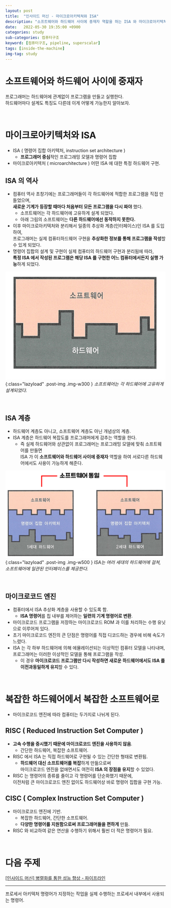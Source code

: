 ```yaml
---
layout: post
title:  "인사이드 머신 - 마이크로아키텍쳐와 ISA"
description: "소프트웨어와 하드웨어 사이에 중재자 역할을 하는 ISA 와 마이크로아키텍쳐에 대해 알아보자."
date:   2022-05-30 19:35:00 +0900
categories: study
sub-categories: 컴퓨터구조
keyword: [컴퓨터구조, pipeline, superscalar]
tags: [inside-the-machine]
img-tag: study
---
```


# 소프트웨어와 하드웨어 사이에 중재자
프로그래머는 하드웨어에 관계없이 프로그램을 만들고 실행한다.   
하드웨어마다 설계도 특징도 다른데 이게 어떻게 가능한지 알아보자.   

<br>

# 마이크로아키텍처와 ISA
- ISA ( 명령어 집합 아키텍처, instruction set architecture )	
    - **프로그래머 중심**적인 프로그래밍 모델과 명령어 집합
- 마이크로아키텍처 ( microarchitecture )
    어떤 ISA 에 대한 특정 하드웨어 구현.


## ISA 의 역사
- 컴퓨터 역사 초창기에는 프로그래머들이 각 하드웨어에 적합한 프로그램을 직접 만들었으며,   
**새로운 기계가 등장할 때마다 처음부터 모든 프로그램을 다시 짜야** 했다.
    - 소프트웨어는 각 하드웨어에 고유하게 설계 되었다.
    - 아래 그림의 소프트웨어는 **다른 하드웨어에선 동작하지 못한다.**
- 이후 마이크로아키텍처와 분리해서 일종의 추상화 계층(인터페이스)인 ISA 를 도입하여,  
 프로그래머는 실제 컴퓨터하드웨어 구현을 **추상화한 정보를 통해 프로그램을 작성**할 수 있게 되었다.
- 명령어 집합의 설계 및 구현이 실제 컴퓨터의 하드웨어 구현과 분리됨에 따라,   
**특정 ISA 에서 작성된 프로그램은 해당 ISA 를 구현한 어느 컴퓨터에서든지 실행 가능**하게 되었다.    

![software-before-isa](/assets/img/study-img/inside-machine/software-before-isa.png ){:class="lazyload" .post-img .img-w300 }
*소프트웨어는 각 하드웨어에 고유하게 설계되었다.*

<br>

## ISA 계층
- 하드웨어 계층도 아니고, 소프트웨어 계층도 아닌 개념상의 계층.
- ISA 계층은 하드웨어 복잡도를 프로그래머에게 감추는 역할을 한다.
  - 즉 실제 하드웨어와 상관없이 프로그래머는 프로그래밍 모델에 맞춰 소프트웨어를 만들면    
ISA 가 이 **소프트웨어와 하드웨어 사이에 중재자** 역할을 하여 서로다른 하드웨어에서도 사용이 가능하게 해준다.


![ISA](/assets/img/study-img/inside-machine/ISA.png ){:class="lazyload" .post-img .img-w500 }
*ISA는 여러 세대의 하드웨어에 걸쳐, 소프트웨어에 일관된 인터페이스를 제공한다.*

<br>

## 마이크로코드 엔진
- 컴퓨터에서 ISA 추상화 계층을 사용할 수 있도록 함.
    - **ISA 명령어**를 칩 내부를 제어하는 **일련의 <span class="tooltip" id="id-1">기계 명령어</span>로 변환**.
- 마이크로코드 프로그램을 저장하는 마이크로코드 ROM 과 이를 처리하는 수행 유닛으로 이루어져 있다.
- 초기 마이크로코드 엔진의 큰 단점은 명령어를 직접 디코드하는 경우에 비해 속도가 느렸다.
- ISA 는 각 하부 하드웨어에 의해 에뮬레이션되는 이상적인 컴퓨터 모델을 나타내며,  
 프로그래머는 이러한 이상적인 모델을 통해 프로그램을 작성.
    - 이 경우 **마이크로코드 프로그램만 다시 작성하면 새로운 하드웨어에서도 ISA 를 이전과동일하게 유지**할 수 있다.

<br>

#  복잡한 하드웨어에서 복잡한 소프트웨어로
- 마이크로코드 엔진에 따라 컴퓨터는 두가지로 나뉘게 된다.


## RISC ( Reduced Instruction Set Computer )
- **고속 수행을 중시했기 때문에 마이크로코드 엔진을 사용하지 않음**.
    -    간단한 하드웨어, 복잡한 소프트웨어.
- RISC 에서 ISA 는 직접 하드웨어로 구현될 수 있는 간단한 형태로 변환됨.
    - **하드웨어 대신 소프트웨어를 복잡**하게 만듦으로써   
    마이크로코드 엔진을 없애면서도 여전히 **ISA 의 장점을 유지**할 수 있었다.   
- RISC 는 명령어의 종류를 줄이고 각 명령어를 단순화했기 때문에,  
이전처럼 큰 마이크로코드 엔진 없이도 하드웨어상 바로 명령어 집합을 구현 가능.



## CISC ( Complex Instruction Set Computer )
- 마이크로코드 엔진에 기반.
    - 복잡한 하드웨어, 간단한 소프트웨어.
    - **다양한 명령어를 지원함으로써 프로그래머들을 편하게** 만듦.
- RISC 와 비교하여 같은 연산을 수행하기 위해서 훨씬 더 적은 명령어가 필요.

<br>

# 다음 주제
[[인사이드 머신] 병렬화를 통한 성능 향상 - 파이프라인][inside3]


<hr>

<div class="tooltip-desc">
    <div class="tooltip-description" id="desc-1">
    프로세서 아키텍처 명령어가 지정하는 작업을 실제 수행하는 프로세서 내부에서 사용되는 명령어.
    </div>
</div>

[inside3]: /study/2022/05/30/insideMachine-3.html
